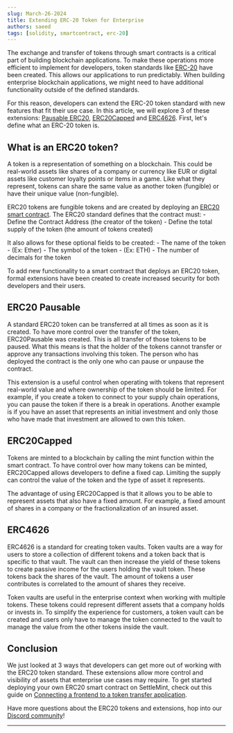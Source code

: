```yaml
---
slug: March-26-2024
title: Extending ERC-20 Token for Enterprise
authors: saeed
tags: [solidity, smartcontract, erc-20]
---
```


The exchange and transfer of tokens through smart contracts is a critical part of building blockchain applications. To make these operations more efficient to implement for developers, token standards like [ERC-20](https://ethereum.org/en/developers/docs/standards/tokens/erc-20/) have been created. This allows our applications to run predictably. When building enterprise blockchain applications, we might need to have additional functionality outside of the defined standards.

For this reason, developers can extend the ERC-20 token standard with new features that fit their use case. In this article, we will explore 3 of these extensions:
[Pausable ERC20](https://docs.openzeppelin.com/contracts/2.x/api/token/erc20#ERC20Pausable), [ERC20Capped](https://docs.openzeppelin.com/contracts/4.x/api/token/erc20#ERC20Capped) and [ERC4626](https://docs.openzeppelin.com/contracts/4.x/erc4626). First, let's define what an ERC-20 token is.

## What is an ERC20 token?

A token is a representation of something on a blockchain. This could be real-world assets like shares of a company or currency like EUR or digital assets like customer loyalty points or items in a game. Like what they represent, tokens can share the same value as another token (fungible) or have their unique value (non-fungible).

ERC20 tokens are fungible tokens and are created by deploying an [ERC20 smart contract](/documentation/docs/blockchain-guides/Ethereum/Template-library/ethereum-erc-20/). The ERC20 standard defines that the contract must: - Define the Contract Address (the creator of the token) - Define the total supply of the token (the amount of tokens created)

It also allows for these optional fields to be created: - The name of the token - (Ex: Ether) - The symbol of the token - (Ex: ETH) - The number of decimals for the token

To add new functionality to a smart contract that deploys an ERC20 token, formal extensions have been created to create increased security for both developers and their users.

## ERC20 Pausable

A standard ERC20 token can be transferred at all times as soon as it is created. To have more control over the transfer of the token, ERC20Pausable was created. This is all transfer of those tokens to be paused. What this means is that the holder of the tokens cannot transfer or approve any transactions involving this token. The person who has deployed the contract is the only one who can pause or unpause the contract.

This extension is a useful control when operating with tokens that represent real-world value and where ownership of the token should be limited. For example, if you create a token to connect to your supply chain operations, you can pause the token if there is a break in operations. Another example is if you have an asset that represents an initial investment and only those who have made that investment are allowed to own this token.

## ERC20Capped

Tokens are minted to a blockchain by calling the mint function within the smart contract. To have control over how many tokens can be minted, ERC20Capped allows developers to define a fixed cap. Limiting the supply can control the value of the token and the type of asset it represents.

The advantage of using ERC20Capped is that it allows you to be able to represent assets that also have a fixed amount. For example, a fixed amount of shares in a company or the fractionalization of an insured asset.

## ERC4626

ERC4626 is a standard for creating token vaults. Token vaults are a way for users to store a collection of different tokens and a token back that is specific to that vault. The vault can then increase the yield of these tokens to create passive income for the users holding the vault token. These tokens back the shares of the vault. The amount of tokens a user contributes is correlated to the amount of shares they receive.

Token vaults are useful in the enterprise context when working with multiple tokens. These tokens could represent different assets that a company holds or invests in. To simplify the experience for customers, a token vault can be created and users only have to manage the token connected to the vault to manage the value from the other tokens inside the vault.

## Conclusion

We just looked at 3 ways that developers can get more out of working with the ERC20 token standard. These extensions allow more control and visibility of assets that enterprise use cases may require. To get started deploying your own ERC20 smart contract on SettleMint, check out this guide on [Connecting a frontend to a token transfer application](/documentation/docs/developer-guides/connect-frontend/).

Have more questions about the ERC20 tokens and extensions, hop into our [Discord community](https://discord.gg/4WPatxDJ6A)!

---
